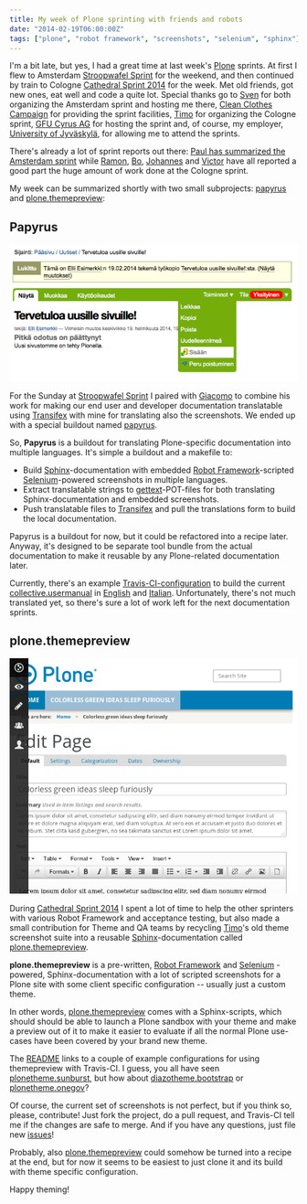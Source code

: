 ```yaml
---
title: My week of Plone sprinting with friends and robots
date: "2014-02-19T06:00:00Z"
tags: ["plone", "robot framework", "screenshots", "selenium", "sphinx"]
---
```


I\'m a bit late, but yes, I had a great time at last week\'s
[Plone](http://plone.org/) sprints. At first I flew to Amsterdam
[Stroopwafel
Sprint](http://www.coactivate.org/projects/stroopwafel-sprint/project-home)
for the weekend, and then continued by train to Cologne [Cathedral
Sprint
2014](http://www.coactivate.org/projects/cathedral-sprint-2014/project-home)
for the week. Met old friends, got new ones, eat well and code a quite
lot. Special thanks go to [Sven](https://github.com/svx/) for both
organizing the Amsterdam sprint and hosting me there, [Clean Clothes
Campaign](http://www.cleanclothes.org/) for providing the sprint
facilities, [Timo](http://timostollenwerk.net/) for organizing the
Cologne sprint, [GFU Cyrus AG](http://www.gfu.net/) for hosting the
sprint and, of course, my employer, [University of
Jyväskylä](https://www.jyu.fi/en/), for allowing me to attend the
sprints.

There\'s already a lot of sprint reports out there: [Paul has summarized
the Amsterdam
sprint](http://polyrambling.tumblr.com/post/76124851260/stroopwafels-cake-driven-documentation-for-plone)
while
[Ramon](http://bloc.jardigrec.cat/2013/11/plone-5-theme-plonethemebarceloneta.html),
[Bo](http://bo.geekworld.dk/my-first-sprint-the-cathedral-sprint-2014/),
[Johannes](http://bluedynamics.com/articles/johannes/back-from-the-cathedralsprint-2014?)
and
[Victor](http://flawedlogic.eu/post/76994150196/cathedral-sprint-2014-plone-org-team-report)
have all reported a good part the huge amount of work done at the
Cologne sprint.

My week can be summarized shortly with two small subprojects:
[papyrus](#papyrus) and [plone.themepreview](#plone.themepreview):

Papyrus
-------

![image](working-copy_checkin.png)

For the Sunday at [Stroopwafel
Sprint](http://www.coactivate.org/projects/stroopwafel-sprint/project-home)
I paired with [Giacomo](https://github.com/giacomos/) to combine his
work for making our end user and developer documentation translatable
using [Transifex](https://www.transifex.com/) with mine for translating
also the screenshots. We ended up with a special buildout named
[papyrus](#papyrus).

So, **Papyrus** is a buildout for translating Plone-specific
documentation into multiple languages. It\'s simple a buildout and a
makefile to:

-   Build [Sphinx](http://sphinx-doc.org/)-documentation with embedded
    [Robot Framework](http://robotframework.org/)-scripted
    [Selenium](http://docs.seleniumhq.org/)-powered screenshots in
    multiple languages.
-   Extract translatable strings to
    [gettext](http://www.gnu.org/software/gettext/)-POT-files for both
    translating Sphinx-documentation and embedded screenshots.
-   Push translatable files to [Transifex](https://www.transifex.com/)
    and pull the translations form to build the local documentation.

Papyrus is a buildout for now, but it could be refactored into a recipe
later. Anyway, it\'s designed to be separate tool bundle from the actual
documentation to make it reusable by any Plone-related documentation
later.

Currently, there\'s an example
[Travis-CI-configuration](blob/91d4bee7491f89bd2b5e7d19b50e0287f1af44e8/.travis.yml)
to build the current
[collective.usermanual](https://github.com/collective/collective.usermanual/tree/sources-only)
in
[English](http://plone-papyrus.s3-website-us-east-1.amazonaws.com/artifacts/15/15.1/en/managing-content/working-copy.html)
and
[Italian](http://plone-papyrus.s3-website-us-east-1.amazonaws.com/artifacts/15/15.1/it/managing-content/working-copy.html).
Unfortunately, there\'s not much translated yet, so there\'s sure a lot
of work left for the next documentation sprints.

plone.themepreview
------------------

![image](document-edit3.png)

During [Cathedral Sprint
2014](http://www.coactivate.org/projects/cathedral-sprint-2014/project-home)
I spent a lot of time to help the other sprinters with various Robot
Framework and acceptance testing, but also made a small contribution for
Theme and QA teams by recycling [Timo](http://timostollenwerk.net/)\'s
old theme screenshot suite into a reusable
[Sphinx](http://sphinx-doc.org/)-documentation called
[plone.themepreview](#plone.themepreview).

**plone.themepreview** is a pre-written, [Robot
Framework](http://robotframework.org/) and
[Selenium](http://docs.seleniumhq.org/) -powered, Sphinx-documentation
with a lot of scripted screenshots for a Plone site with some client
specific configuration -- usually just a custom theme.

In other words, [plone.themepreview](#plone.themepreview) comes with a
Sphinx-scripts, which should should be able to launch a Plone sandbox
with your theme and make a preview out of it to make it easier to
evaluate if all the normal Plone use-cases have been covered by your
brand new theme.

The [README](https://github.com/plone/plone.themepreview) links to a
couple of example configurations for using themepreview with Travis-CI.
I guess, you all have seen
[plonetheme.sunburst](http://plone.themepreview.s3-website-us-east-1.amazonaws.com/latest/),
but how about
[diazotheme.bootstrap](http://diazotheme.bootstrap.s3-website-us-east-1.amazonaws.com/latest/)
or
[plonetheme.onegov](http://plonetheme.onegov.s3-website-us-east-1.amazonaws.com/latest/)?

Of course, the current set of screenshots is not perfect, but if you
think so, please, contribute! Just fork the project, do a pull request,
and Travis-CI tell me if the changes are safe to merge. And if you have
any questions, just file new
[issues](https://github.com/plone/plone.themepreview/issues)!

Probably, also [plone.themepreview](#plone.themepreview) could somehow
be turned into a recipe at the end, but for now it seems to be easiest
to just clone it and its build with theme specific configuration.

Happy theming!
